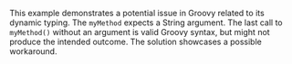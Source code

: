 This example demonstrates a potential issue in Groovy related to its dynamic typing.  The `myMethod` expects a String argument.  The last call to `myMethod()` without an argument is valid Groovy syntax, but might not produce the intended outcome. The solution showcases a possible workaround.